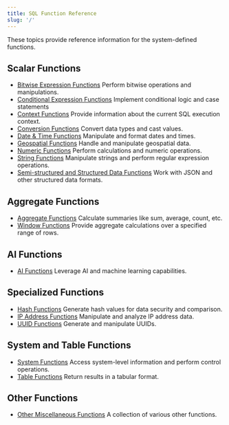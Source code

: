 ```yaml
---
title: SQL Function Reference
slug: '/'
---
```


These topics provide reference information for the system-defined functions.

## Scalar Functions

- [Bitwise Expression Functions](./01-bitmap-functions/index.md) Perform bitwise operations and manipulations.
- [Conditional Expression Functions](./03-conditional-functions/index.md) Implement conditional logic and case statements
- [Context Functions](./15-context-functions/index.md) Provide information about the current SQL execution context.
- [Conversion Functions](./02-conversion-functions/index.md) Convert data types and cast values.
- [Date & Time Functions](./05-datetime-functions/index.md) Manipulate and format dates and times.
- [Geospatial Functions](./09-geo-functions/index.md) Handle and manipulate geospatial data.
- [Numeric Functions](./04-numeric-functions/index.md) Perform calculations and numeric operations.
- [String Functions](./06-string-functions/index.md) Manipulate strings and perform regular expression operations.
- [Semi-structured and Structured Data Functions](./10-semi-structured-functions/index.md) Work with JSON and other structured data formats.

## Aggregate Functions

- [Aggregate Functions](./07-aggregate-functions/index.md) Calculate summaries like sum, average, count, etc.
- [Window Functions](./08-window-functions/index.md) Provide aggregate calculations over a specified range of rows.

## AI Functions

- [AI Functions](./11-ai-functions/index.md) Leverage AI and machine learning capabilities.

## Specialized Functions

- [Hash Functions](./12-hash-functions/index.md) Generate hash values for data security and comparison.
- [IP Address Functions](./14-ip-address-functions/index.md) Manipulate and analyze IP address data.
- [UUID Functions](./13-uuid-functions/index.md) Generate and manipulate UUIDs.

## System and Table Functions

- [System Functions](./16-system-functions/index.md) Access system-level information and perform control operations.
- [Table Functions](./17-table-functions/index.md) Return results in a tabular format.

## Other Functions

- [Other Miscellaneous Functions](./19-other-functions/index.md) A collection of various other functions.
